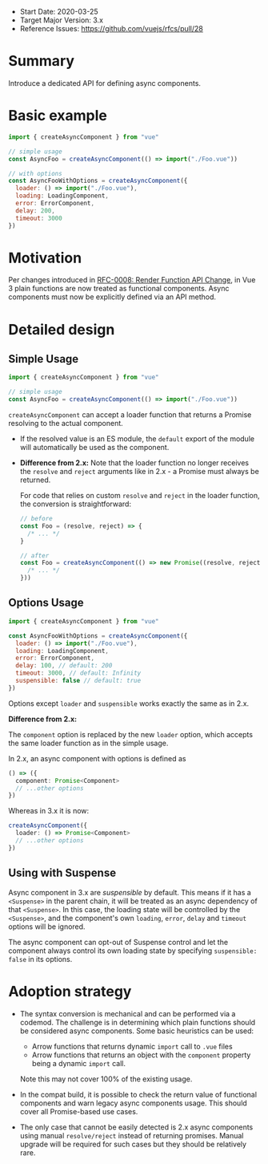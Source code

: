 - Start Date: 2020-03-25
- Target Major Version: 3.x
- Reference Issues: https://github.com/vuejs/rfcs/pull/28

# Summary

Introduce a dedicated API for defining async components.

# Basic example

```js
import { createAsyncComponent } from "vue"

// simple usage
const AsyncFoo = createAsyncComponent(() => import("./Foo.vue"))

// with options
const AsyncFooWithOptions = createAsyncComponent({
  loader: () => import("./Foo.vue"),
  loading: LoadingComponent,
  error: ErrorComponent,
  delay: 200,
  timeout: 3000
})
```

# Motivation

Per changes introduced in [RFC-0008: Render Function API Change](https://github.com/vuejs/rfcs/blob/master/active-rfcs/0008-render-function-api-change.md), in Vue 3 plain functions are now treated as functional components. Async components must now be explicitly defined via an API method.

# Detailed design

## Simple Usage

```js
import { createAsyncComponent } from "vue"

// simple usage
const AsyncFoo = createAsyncComponent(() => import("./Foo.vue"))
```

`createAsyncComponent` can accept a loader function that returns a Promise resolving to the actual component.

- If the resolved value is an ES module, the `default` export of the module will automatically be used as the component.

- **Difference from 2.x:** Note that the loader function no longer receives the `resolve` and `reject` arguments like in 2.x - a Promise must always be returned.

  For code that relies on custom `resolve` and `reject` in the loader function, the conversion is straightforward:

  ```js
  // before
  const Foo = (resolve, reject) => {
    /* ... */
  }

  // after
  const Foo = createAsyncComponent(() => new Promise((resolve, reject) => {
    /* ... */
  }))
  ```

## Options Usage

```js
import { createAsyncComponent } from "vue"

const AsyncFooWithOptions = createAsyncComponent({
  loader: () => import("./Foo.vue"),
  loading: LoadingComponent,
  error: ErrorComponent,
  delay: 100, // default: 200
  timeout: 3000, // default: Infinity
  suspensible: false // default: true
})
```

Options except `loader` and `suspensible` works exactly the same as in 2.x.

**Difference from 2.x:**

The `component` option is replaced by the new `loader` option, which accepts the same loader function as in the simple usage.

In 2.x, an async component with options is defined as

```ts
() => ({
  component: Promise<Component>
  // ...other options
})
```

Whereas in 3.x it is now:

```ts
createAsyncComponent({
  loader: () => Promise<Component>
  // ...other options
})
```

## Using with Suspense

Async component in 3.x are *suspensible* by default. This means if it has a `<Suspense>` in the parent chain, it will be treated as an async dependency of that `<Suspense>`. In this case, the loading state will be controlled by the `<Suspense>`, and the component's own `loading`, `error`, `delay` and `timeout` options will be ignored.

The async component can opt-out of Suspense control and let the component always control its own loading state by specifying `suspensible: false` in its options.

# Adoption strategy

- The syntax conversion is mechanical and can be performed via a codemod. The challenge is in determining which plain functions should be considered async components. Some basic heuristics can be used:

  - Arrow functions that returns dynamic `import` call to `.vue` files
  - Arrow functions that returns an object with the `component` property being a dynamic `import` call.

  Note this may not cover 100% of the existing usage.

- In the compat build, it is possible to check the return value of functional components and warn legacy async components usage. This should cover all Promise-based use cases.

- The only case that cannot be easily detected is 2.x async components using manual `resolve/reject` instead of returning promises. Manual upgrade will be required for such cases but they should be relatively rare.
